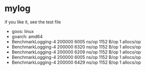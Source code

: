# mylog
if you like it, see the test file
* goos: linux
* goarch: amd64
* BenchmarkLogging-4        200000              6005 ns/op            1152 B/op          1 allocs/op
* BenchmarkLogging-4        200000              6320 ns/op            1152 B/op          1 allocs/op
* BenchmarkLogging-4        200000              6209 ns/op            1152 B/op          1 allocs/op
* BenchmarkLogging-4        200000              6005 ns/op            1152 B/op          1 allocs/op
* BenchmarkLogging-4        200000              6429 ns/op            1152 B/op          1 allocs/op
